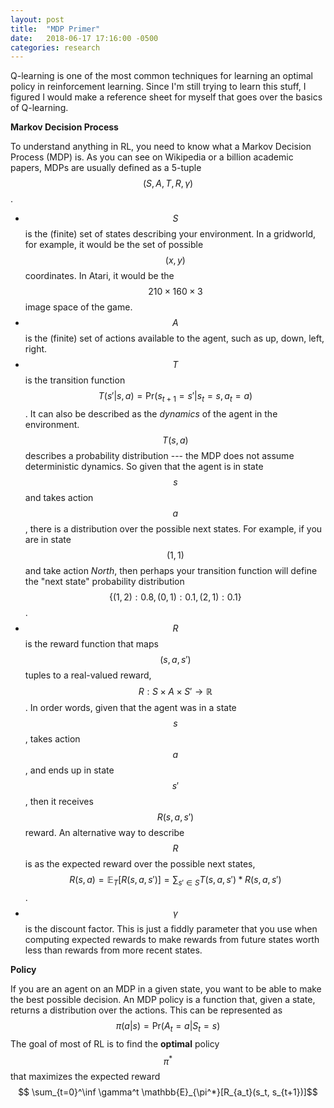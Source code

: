 ```yaml
---
layout: post
title:  "MDP Primer"
date:   2018-06-17 17:16:00 -0500
categories: research
---
```


Q-learning is one of the most common techniques for learning an optimal policy in reinforcement learning. Since I'm still trying to learn this stuff, I figured I would make a reference sheet for myself that goes over the basics of Q-learning.

**Markov Decision Process**

To understand anything in RL, you need to know what a Markov Decision Process (MDP) is. As you can see on Wikipedia or a billion academic papers, MDPs are usually defined as a 5-tuple $$ (S, A, T, R, \gamma) $$.

- $$S$$ is the (finite) set of states describing your environment. In a gridworld, for example, it would be the set of possible $$(x, y)$$ coordinates. In Atari, it would be the $$210 \times 160 \times 3$$ image space of the game.
- $$A$$ is the (finite) set of actions available to the agent, such as up, down, left, right.
- $$T$$ is the transition function $$T(s' \vert s, a) = \textrm{Pr}(s_{t+1} = s' \vert s_t = s, a_t = a)$$. It can also be described as the *dynamics* of the agent in the environment. $$T(s, a)$$ describes a probability distribution --- the MDP does not assume deterministic dynamics. So given that the agent is in state $$s$$ and takes action $$a$$, there is a distribution over the possible next states. For example, if you are in state $$(1, 1)$$ and take action *North*, then perhaps your transition function will define the "next state" probability distribution $$\{(1, 2): 0.8, (0, 1): 0.1, (2, 1): 0.1\}$$.
- $$R$$ is the reward function that maps $$(s, a, s')$$ tuples to a real-valued reward, $$R: S \times A \times S' \rightarrow \mathbb{R}$$. In order words, given that the agent was in a state $$s$$, takes action $$a$$, and ends up in state $$s'$$, then it receives $$R(s, a, s')$$ reward. An alternative way to describe $$R$$ is as the expected reward over the possible next states, $$R(s, a) = \mathbb{E}_T[R(s, a, s')] = \sum_{s' \in S} T(s, a, s') * R(s, a, s')$$. 
- $$\gamma$$ is the discount factor. This is just a fiddly parameter that you use when computing expected rewards to make rewards from future states worth less than rewards from more recent states.

**Policy**

If you are an agent on an MDP in a given state, you want to be able to make the best possible decision. An MDP policy is a function that, given a state, returns a distribution over the actions. This can be represented as 
$$ \pi(a \vert s) = \textrm{Pr}(A_t = a \vert S_t = s)$$
The goal of most of RL is to find the **optimal** policy $$\pi^*$$ that maximizes the expected reward
$$ \sum_{t=0}^\inf \gamma^t \mathbb{E}_{\pi^*}[R_{a_t}(s_t, s_{t+1})]$$